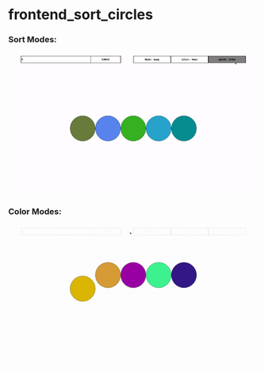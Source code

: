 # frontend_sort_circles
### Sort Modes:
![](https://github.com/cclarice/frontend_sort_circles/blob/main/gif/Colors.gif)
### Color Modes:
![](https://github.com/cclarice/frontend_sort_circles/blob/main/gif/Modes.gif)
